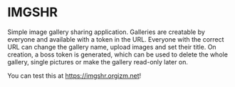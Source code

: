 IMGSHR
======

Simple image gallery sharing application. Galleries are creatable by everyone
and available with a token in the URL. Everyone with the correct URL can change
the gallery name, upload images and set their title. On creation, a boss token
is generated, which can be used to delete the whole gallery, single pictures or
make the gallery read-only later on.

You can test this at https://imgshr.orgizm.net!
